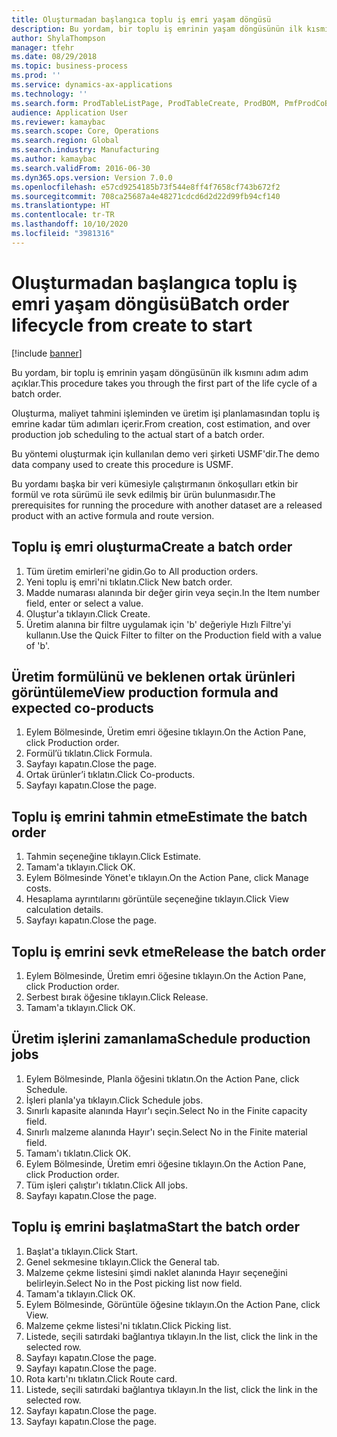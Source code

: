 ```yaml
---
title: Oluşturmadan başlangıca toplu iş emri yaşam döngüsü
description: Bu yordam, bir toplu iş emrinin yaşam döngüsünün ilk kısmını adım adım açıklar.
author: ShylaThompson
manager: tfehr
ms.date: 08/29/2018
ms.topic: business-process
ms.prod: ''
ms.service: dynamics-ax-applications
ms.technology: ''
ms.search.form: ProdTableListPage, ProdTableCreate, ProdBOM, PmfProdCoBy, ProdParmCostEstimation, ProdCalcTrans, ProdParmRelease, ProdSchedule, ProdRouteJob, ProdParmStartUp, ProdJournalTransBOM, ProdJournalTransRoute
audience: Application User
ms.reviewer: kamaybac
ms.search.scope: Core, Operations
ms.search.region: Global
ms.search.industry: Manufacturing
ms.author: kamaybac
ms.search.validFrom: 2016-06-30
ms.dyn365.ops.version: Version 7.0.0
ms.openlocfilehash: e57cd9254185b73f544e8ff4f7658cf743b672f2
ms.sourcegitcommit: 708ca25687a4e48271cdcd6d2d22d99fb94cf140
ms.translationtype: HT
ms.contentlocale: tr-TR
ms.lasthandoff: 10/10/2020
ms.locfileid: "3981316"
---
```

# <a name="batch-order-lifecycle-from-create-to-start"></a><span data-ttu-id="6944b-103">Oluşturmadan başlangıca toplu iş emri yaşam döngüsü</span><span class="sxs-lookup"><span data-stu-id="6944b-103">Batch order lifecycle from create to start</span></span>

[!include [banner](../../includes/banner.md)]

<span data-ttu-id="6944b-104">Bu yordam, bir toplu iş emrinin yaşam döngüsünün ilk kısmını adım adım açıklar.</span><span class="sxs-lookup"><span data-stu-id="6944b-104">This procedure takes you through the first part of the life cycle of a batch order.</span></span>

<span data-ttu-id="6944b-105">Oluşturma, maliyet tahmini işleminden ve üretim işi planlamasından toplu iş emrine kadar tüm adımları içerir.</span><span class="sxs-lookup"><span data-stu-id="6944b-105">From creation, cost estimation, and over production job scheduling to the actual start of a batch order.</span></span>



<span data-ttu-id="6944b-106">Bu yöntemi oluşturmak için kullanılan demo veri şirketi USMF'dir.</span><span class="sxs-lookup"><span data-stu-id="6944b-106">The demo data company used to create this procedure is USMF.</span></span> 



<span data-ttu-id="6944b-107">Bu yordamı başka bir veri kümesiyle çalıştırmanın önkoşulları etkin bir formül ve rota sürümü ile sevk edilmiş bir ürün bulunmasıdır.</span><span class="sxs-lookup"><span data-stu-id="6944b-107">The prerequisites for running the procedure with another dataset are a released product with an active formula and route version.</span></span>


## <a name="create-a-batch-order"></a><span data-ttu-id="6944b-108">Toplu iş emri oluşturma</span><span class="sxs-lookup"><span data-stu-id="6944b-108">Create a batch order</span></span>
1. <span data-ttu-id="6944b-109">Tüm üretim emirleri'ne gidin.</span><span class="sxs-lookup"><span data-stu-id="6944b-109">Go to All production orders.</span></span>
2. <span data-ttu-id="6944b-110">Yeni toplu iş emri'ni tıklatın.</span><span class="sxs-lookup"><span data-stu-id="6944b-110">Click New batch order.</span></span>
3. <span data-ttu-id="6944b-111">Madde numarası alanında bir değer girin veya seçin.</span><span class="sxs-lookup"><span data-stu-id="6944b-111">In the Item number field, enter or select a value.</span></span>
4. <span data-ttu-id="6944b-112">Oluştur'a tıklayın.</span><span class="sxs-lookup"><span data-stu-id="6944b-112">Click Create.</span></span>
5. <span data-ttu-id="6944b-113">Üretim alanına bir filtre uygulamak için 'b' değeriyle Hızlı Filtre'yi kullanın.</span><span class="sxs-lookup"><span data-stu-id="6944b-113">Use the Quick Filter to filter on the Production field with a value of 'b'.</span></span>

## <a name="view-production-formula-and-expected-co-products"></a><span data-ttu-id="6944b-114">Üretim formülünü ve beklenen ortak ürünleri görüntüleme</span><span class="sxs-lookup"><span data-stu-id="6944b-114">View production formula and expected co-products</span></span>
1. <span data-ttu-id="6944b-115">Eylem Bölmesinde, Üretim emri öğesine tıklayın.</span><span class="sxs-lookup"><span data-stu-id="6944b-115">On the Action Pane, click Production order.</span></span>
2. <span data-ttu-id="6944b-116">Formül’ü tıklatın.</span><span class="sxs-lookup"><span data-stu-id="6944b-116">Click Formula.</span></span>
3. <span data-ttu-id="6944b-117">Sayfayı kapatın.</span><span class="sxs-lookup"><span data-stu-id="6944b-117">Close the page.</span></span>
4. <span data-ttu-id="6944b-118">Ortak ürünler’i tıklatın.</span><span class="sxs-lookup"><span data-stu-id="6944b-118">Click Co-products.</span></span>
5. <span data-ttu-id="6944b-119">Sayfayı kapatın.</span><span class="sxs-lookup"><span data-stu-id="6944b-119">Close the page.</span></span>

## <a name="estimate-the-batch-order"></a><span data-ttu-id="6944b-120">Toplu iş emrini tahmin etme</span><span class="sxs-lookup"><span data-stu-id="6944b-120">Estimate the batch order</span></span>
1. <span data-ttu-id="6944b-121">Tahmin seçeneğine tıklayın.</span><span class="sxs-lookup"><span data-stu-id="6944b-121">Click Estimate.</span></span>
2. <span data-ttu-id="6944b-122">Tamam'a tıklayın.</span><span class="sxs-lookup"><span data-stu-id="6944b-122">Click OK.</span></span>
3. <span data-ttu-id="6944b-123">Eylem Bölmesinde Yönet'e tıklayın.</span><span class="sxs-lookup"><span data-stu-id="6944b-123">On the Action Pane, click Manage costs.</span></span>
4. <span data-ttu-id="6944b-124">Hesaplama ayrıntılarını görüntüle seçeneğine tıklayın.</span><span class="sxs-lookup"><span data-stu-id="6944b-124">Click View calculation details.</span></span>
5. <span data-ttu-id="6944b-125">Sayfayı kapatın.</span><span class="sxs-lookup"><span data-stu-id="6944b-125">Close the page.</span></span>

## <a name="release-the-batch-order"></a><span data-ttu-id="6944b-126">Toplu iş emrini sevk etme</span><span class="sxs-lookup"><span data-stu-id="6944b-126">Release the batch order</span></span>
1. <span data-ttu-id="6944b-127">Eylem Bölmesinde, Üretim emri öğesine tıklayın.</span><span class="sxs-lookup"><span data-stu-id="6944b-127">On the Action Pane, click Production order.</span></span>
2. <span data-ttu-id="6944b-128">Serbest bırak öğesine tıklayın.</span><span class="sxs-lookup"><span data-stu-id="6944b-128">Click Release.</span></span>
3. <span data-ttu-id="6944b-129">Tamam'a tıklayın.</span><span class="sxs-lookup"><span data-stu-id="6944b-129">Click OK.</span></span>

## <a name="schedule-production-jobs"></a><span data-ttu-id="6944b-130">Üretim işlerini zamanlama</span><span class="sxs-lookup"><span data-stu-id="6944b-130">Schedule production jobs</span></span>
1. <span data-ttu-id="6944b-131">Eylem Bölmesinde, Planla öğesini tıklatın.</span><span class="sxs-lookup"><span data-stu-id="6944b-131">On the Action Pane, click Schedule.</span></span>
2. <span data-ttu-id="6944b-132">İşleri planla'ya tıklayın.</span><span class="sxs-lookup"><span data-stu-id="6944b-132">Click Schedule jobs.</span></span>
3. <span data-ttu-id="6944b-133">Sınırlı kapasite alanında Hayır'ı seçin.</span><span class="sxs-lookup"><span data-stu-id="6944b-133">Select No in the Finite capacity field.</span></span>
4. <span data-ttu-id="6944b-134">Sınırlı malzeme alanında Hayır'ı seçin.</span><span class="sxs-lookup"><span data-stu-id="6944b-134">Select No in the Finite material field.</span></span>
5. <span data-ttu-id="6944b-135">Tamam'ı tıklatın.</span><span class="sxs-lookup"><span data-stu-id="6944b-135">Click OK.</span></span>
6. <span data-ttu-id="6944b-136">Eylem Bölmesinde, Üretim emri öğesine tıklayın.</span><span class="sxs-lookup"><span data-stu-id="6944b-136">On the Action Pane, click Production order.</span></span>
7. <span data-ttu-id="6944b-137">Tüm işleri çalıştır'ı tıklatın.</span><span class="sxs-lookup"><span data-stu-id="6944b-137">Click All jobs.</span></span>
8. <span data-ttu-id="6944b-138">Sayfayı kapatın.</span><span class="sxs-lookup"><span data-stu-id="6944b-138">Close the page.</span></span>

## <a name="start-the-batch-order"></a><span data-ttu-id="6944b-139">Toplu iş emrini başlatma</span><span class="sxs-lookup"><span data-stu-id="6944b-139">Start the batch order</span></span>
1. <span data-ttu-id="6944b-140">Başlat'a tıklayın.</span><span class="sxs-lookup"><span data-stu-id="6944b-140">Click Start.</span></span>
2. <span data-ttu-id="6944b-141">Genel sekmesine tıklayın.</span><span class="sxs-lookup"><span data-stu-id="6944b-141">Click the General tab.</span></span>
3. <span data-ttu-id="6944b-142">Malzeme çekme listesini şimdi naklet alanında Hayır seçeneğini belirleyin.</span><span class="sxs-lookup"><span data-stu-id="6944b-142">Select No in the Post picking list now field.</span></span>
4. <span data-ttu-id="6944b-143">Tamam'a tıklayın.</span><span class="sxs-lookup"><span data-stu-id="6944b-143">Click OK.</span></span>
5. <span data-ttu-id="6944b-144">Eylem Bölmesinde, Görüntüle öğesine tıklayın.</span><span class="sxs-lookup"><span data-stu-id="6944b-144">On the Action Pane, click View.</span></span>
6. <span data-ttu-id="6944b-145">Malzeme çekme listesi'ni tıklatın.</span><span class="sxs-lookup"><span data-stu-id="6944b-145">Click Picking list.</span></span>
7. <span data-ttu-id="6944b-146">Listede, seçili satırdaki bağlantıya tıklayın.</span><span class="sxs-lookup"><span data-stu-id="6944b-146">In the list, click the link in the selected row.</span></span>
8. <span data-ttu-id="6944b-147">Sayfayı kapatın.</span><span class="sxs-lookup"><span data-stu-id="6944b-147">Close the page.</span></span>
9. <span data-ttu-id="6944b-148">Sayfayı kapatın.</span><span class="sxs-lookup"><span data-stu-id="6944b-148">Close the page.</span></span>
10. <span data-ttu-id="6944b-149">Rota kartı'nı tıklatın.</span><span class="sxs-lookup"><span data-stu-id="6944b-149">Click Route card.</span></span>
11. <span data-ttu-id="6944b-150">Listede, seçili satırdaki bağlantıya tıklayın.</span><span class="sxs-lookup"><span data-stu-id="6944b-150">In the list, click the link in the selected row.</span></span>
12. <span data-ttu-id="6944b-151">Sayfayı kapatın.</span><span class="sxs-lookup"><span data-stu-id="6944b-151">Close the page.</span></span>
13. <span data-ttu-id="6944b-152">Sayfayı kapatın.</span><span class="sxs-lookup"><span data-stu-id="6944b-152">Close the page.</span></span>

